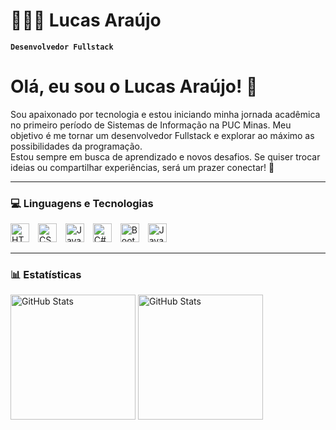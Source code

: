 # 👨🏻‍💻 Lucas Araújo

**`Desenvolvedor Fullstack`**

# Olá, eu sou o Lucas Araújo! 👋  

Sou apaixonado por tecnologia e estou iniciando minha jornada acadêmica no primeiro período de Sistemas de Informação na PUC Minas. Meu objetivo é me tornar um desenvolvedor Fullstack e explorar ao máximo as possibilidades da programação.  
Estou sempre em busca de aprendizado e novos desafios. Se quiser trocar ideias ou compartilhar experiências, será um prazer conectar! 🚀  

---

### 💻 Linguagens e Tecnologias

<img
 aling="left"
 alt="HTML"
 title="HTML"
 width="30px"
 style="padding-right: 10px;"
 src="https://cdn.jsdelivr.net/gh/devicons/devicon@latest/icons/html5/html5-original.svg" />
<img 
aling="left"
 alt="CSS"
 title="CSS"
 width="30px"
 style="padding-right: 10px;"
 src="https://cdn.jsdelivr.net/gh/devicons/devicon@latest/icons/css3/css3-original.svg" />
 <img
 aling="left"
 alt="Java Script"
 title="Java Script"
 width="30px"
 style="padding-right: 10px;"
 src="https://cdn.jsdelivr.net/gh/devicons/devicon@latest/icons/javascript/javascript-original.svg" />
 <img
aling="left"
 alt="C#"
 title="C#"
 width="30px"
 style="padding-right: 10px;"
 src="https://cdn.jsdelivr.net/gh/devicons/devicon@latest/icons/csharp/csharp-original.svg" />
 <img 
 aling="left"
 alt="Bootstrap"
 title="Bootstrap"
 width="30px"
 style="padding-right: 10px;"
 src="https://cdn.jsdelivr.net/gh/devicons/devicon@latest/icons/bootstrap/bootstrap-original.svg" />
 <img
aling="left"
 alt="Java"
 title="Java"
 width="30px"
 style="padding-right: 10px;"
 src="https://cdn.jsdelivr.net/gh/devicons/devicon@latest/icons/java/java-original.svg" />

 ---

 ### 📊 Estatísticas

  <img
aling="left"
alt="GitHub Stats"
height="200px"
src="https://github-readme-stats.vercel.app/api?username=lucas7araujo&show_icons=true&theme=tokyonight&include_all_commits=true&locale=pt-br" />
<img
aling="left"
alt="GitHub Stats"
height="200px"
src="https://github-readme-stats.vercel.app/api/top-langs/?username=lucas7araujo&include_all_commits=true&theme=tokyonight&layout=compact&langs_count=9&locale=pt-br" />


          
          
          
          
          
          

